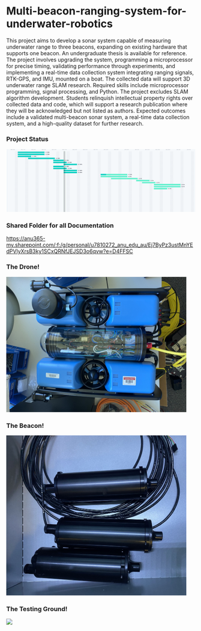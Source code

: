 # Multi-beacon-ranging-system-for-underwater-robotics

This project aims to develop a sonar system capable of measuring underwater range to three beacons, expanding
on existing hardware that supports one beacon. An undergraduate thesis is available for reference. The project
involves upgrading the system, programming a microprocessor for precise timing, validating performance through
experiments, and implementing a real-time data collection system integrating ranging signals, RTK-GPS, and
IMU, mounted on a boat. The collected data will support 3D underwater range SLAM research. Required skills
include microprocessor programming, signal processing, and Python. The project excludes SLAM algorithm
development. Students relinquish intellectual property rights over collected data and code, which will support a
research publication where they will be acknowledged but not listed as authors. Expected outcomes include a
validated multi-beacon sonar system, a real-time data collection system, and a high-quality dataset for further
research.

### Project Status
<img src="Admininistration/Gantt Chart.png" width="960">

### Shared Folder for all Documentation
https://anu365-my.sharepoint.com/:f:/g/personal/u7810272_anu_edu_au/Ej7ByPz3ustMnYEdPVlyXrsB3ky1SCxQRNfJEJSD3o6qvw?e=D4FFSC

### The Drone!
<img src="Assets/Images/Drone.jpg" width="480">

### The Beacon!
<img src="Assets/Images/Beacon.jpg" width="480">

### The Testing Ground!
<img src="Assets/Images/Testing_Ground.jpg" width="480">
